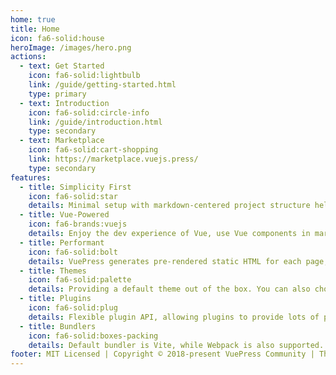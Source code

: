 ```yaml
---
home: true
title: Home
icon: fa6-solid:house
heroImage: /images/hero.png
actions:
  - text: Get Started
    icon: fa6-solid:lightbulb
    link: /guide/getting-started.html
    type: primary
  - text: Introduction
    icon: fa6-solid:circle-info
    link: /guide/introduction.html
    type: secondary
  - text: Marketplace
    icon: fa6-solid:cart-shopping
    link: https://marketplace.vuejs.press/
    type: secondary
features:
  - title: Simplicity First
    icon: fa6-solid:star
    details: Minimal setup with markdown-centered project structure helps you focus on writing.
  - title: Vue-Powered
    icon: fa6-brands:vuejs
    details: Enjoy the dev experience of Vue, use Vue components in markdown, and develop custom themes with Vue.
  - title: Performant
    icon: fa6-solid:bolt
    details: VuePress generates pre-rendered static HTML for each page, and runs as an SPA once a page is loaded.
  - title: Themes
    icon: fa6-solid:palette
    details: Providing a default theme out of the box. You can also choose a community theme or create your own one.
  - title: Plugins
    icon: fa6-solid:plug
    details: Flexible plugin API, allowing plugins to provide lots of plug-and-play features for your site.
  - title: Bundlers
    icon: fa6-solid:boxes-packing
    details: Default bundler is Vite, while Webpack is also supported. Choose the one you like!
footer: MIT Licensed | Copyright © 2018-present VuePress Community | Theme by <a href="https://theme-hope.vuejs.press">vuepress-theme-hope</a>
---
```


